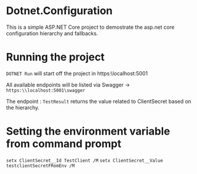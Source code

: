 # Dotnet.Configuration

This is a simple ASP.NET Core project to demostrate the asp.net core configuration hierarchy and fallbacks.

# Running the project 

``` DOTNET Run ``` will start off the project in https:\\localhost:5001

All available endpoints will be listed via Swagger -> ```https:\\localhost:5001\swagger```

The endpoint : ```TestResult``` returns the value related to ClientSecret based on the hierarchy.

#  Setting the environment variable from command prompt

```setx ClientSecret__Id TestClient /M```
```setx ClientSecret__Value testclientSecretFRomEnv /M```